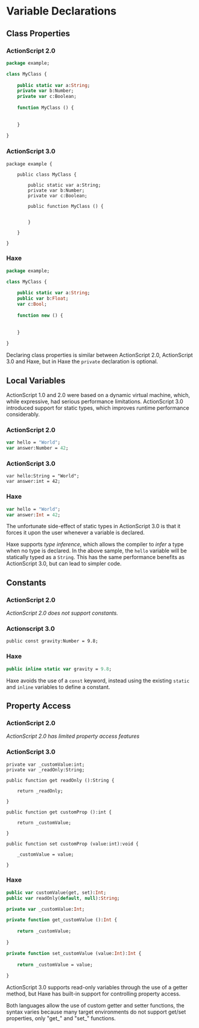 # Variable Declarations

## Class Properties

### ActionScript 2.0

```haxe
package example;

class MyClass {
    
    public static var a:String;
    private var b:Number;
    private var c:Boolean;
    
    function MyClass () {
        
        
    }
    
}
```

### ActionScript 3.0

```as3
package example {
    
    public class MyClass {
        
        public static var a:String;
        private var b:Number;
        private var c:Boolean;
        
        public function MyClass () {
            
            
        }
        
    }
    
}
```

### Haxe

```haxe
package example;

class MyClass {
    
    public static var a:String;
    public var b:Float;
    var c:Bool;
    
    function new () {
        
        
    }
    
}
```

Declaring class properties is similar between ActionScript 2.0, ActionScript 3.0 and Haxe, but in Haxe the `private` declaration is optional. 

## Local Variables

ActionScript 1.0 and 2.0 were based on a dynamic virtual machine, which, while expressive, had serious performance limitations. ActionScript 3.0 introduced support for static types, which improves runtime performance considerably.

### ActionScript 2.0
```haxe
var hello = "World";
var answer:Number = 42;
```

### ActionScript 3.0

```as3
var hello:String = "World";
var answer:int = 42;
```

### Haxe

```haxe
var hello = "World";
var answer:Int = 42;
```

The unfortunate side-effect of static types in ActionScript 3.0 is that it forces it upon the user whenever a variable is declared.

Haxe supports _type inference_, which allows the compiler to _infer_ a type when no type is declared. In the above sample, the `hello` variable will be statically typed as a `String`. This has the same performance benefits as ActionScript 3.0, but can lead to simpler code.

## Constants

### ActionScript 2.0

_ActionScript 2.0 does not support constants._ 

### Actionscript 3.0

```as3
public const gravity:Number = 9.8;
```

### Haxe

```haxe
public inline static var gravity = 9.8;
```

Haxe avoids the use of a `const` keyword, instead using the existing `static` and `inline` variables to define a constant.

## Property Access

### ActionScript 2.0

_ActionScript 2.0 has limited property access features_

### ActionScript 3.0

```as3
private var _customValue:int;
private var _readOnly:String;

public function get readOnly ():String {
    
    return _readOnly;
    
}

public function get customProp ():int {
    
    return _customValue;
    
}

public function set customProp (value:int):void {
    
    _customValue = value;
       
}
```

### Haxe

```haxe
public var customValue(get, set):Int;
public var readOnly(default, null):String;

private var _customValue:Int;

private function get_customValue ():Int {
    
    return _customValue;
    
}

private function set_customValue (value:Int):Int {
    
    return _customValue = value;
    
}
```

ActionScript 3.0 supports read-only variables through the use of a getter method, but Haxe has built-in support for controlling property access.

Both languages allow the use of custom getter and setter functions, the syntax varies because many target environments do not support get/set properties, only "get\_" and "set\_" functions.
